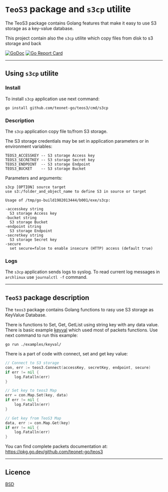 # `TeoS3` package and `s3cp` utilite

The TeoS3 package contains Golang features that make it easy to use S3 storage
as a key-value database.

This project contain also the `s3cp` utilite which copy files from disk to s3
storage and back

[![GoDoc](https://godoc.org/github.com/teonet-go/teos3?status.svg)](https://godoc.org/github.com/teonet-go/teos3/)
[![Go Report Card](https://goreportcard.com/badge/github.com/teonet-go/teos3)](https://goreportcard.com/report/github.com/teonet-go/teos3)

-----------------------

## Using `s3cp` utilite

### Install

To install `s3cp` application use next command:

    go install github.com/teonet-go/teos3/cmd/s3cp

### Description

The `s3cp` application copy file to/from S3 storage.

The S3 storage credentials may be set in application parameters or in
environment variables:

    TEOS3_ACCESSKEY -- S3 storage Access key
    TEOS3_SECRETKEY -- S3 storage Secret key
    TEOS3_ENDPOINT  -- S3 storage Endpoint
    TEOS3_BUCKET    -- S3 storage Bucket

Parameters and arguments:

    s3cp [OPTION] source target
    use s3:/folder_and_object_name to define S3 in source or target

    Usage of /tmp/go-build1982013444/b001/exe/s3cp:

    -accesskey string
      S3 storage Access key
    -bucket string
      S3 storage Bucket
    -endpoint string
      S3 storage Endpoint
    -secretkey string
      S3 storage Secret key
    -secure
      set secure=false to enable insecure (HTTP) access (default true)

### Logs

The `s3cp` application sends logs to syslog. To read current log messages in
`archlinux` use `journalctl -f` command.

-----------------------

## `TeoS3` package description

The `teos3` package contains Golang functions to rasy use S3 storage as
KeyValue Database.

There is functions to Set, Get, GetList using string key with any data value. There is basic example [keyval](examples/keyval/main.go) which used most of packets functions. Use next command to run this example:

    go run ./examples/keyval/

There is a part of code with connect, set and get key value:

```go
// Connect to S3 storage
con, err := teos3.Connect(accessKey, secretKey, endpoint, secure)
if err != nil {
    log.Fatalln(err)
}

// Set key to teos3 Map
err = con.Map.Set(key, data)
if err != nil {
    log.Fatalln(err)
}

// Get key from TeoS3 Map
data, err := con.Map.Get(key)
if err != nil {
    log.Fatalln(err)
}
```

You can find complete packets documentation at: <https://pkg.go.dev/github.com/teonet-go/teos3>

-----------------------

## Licence

[BSD](LICENSE)
